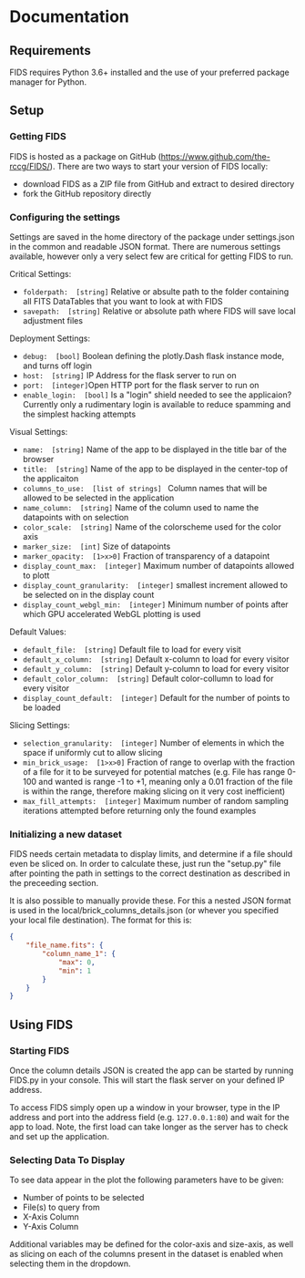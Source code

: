 # Documentation

## Requirements

FIDS requires Python 3.6+ installed and the use of your preferred package manager for Python.

## Setup

### Getting FIDS

FIDS is hosted as a package on GitHub (<https://www.github.com/the-rccg/FIDS/>).
There are two ways to start your version of FIDS locally:

- download FIDS  as a ZIP file from GitHub and extract to desired directory
- fork the GitHub repository directly

### Configuring the settings

Settings are saved in the home directory of the package under settings.json in the common and readable JSON format.
There are numerous settings available, however only a very select few are critical for getting FIDS to run.

Critical Settings:

- ```folderpath:  [string]``` Relative or absulte path to the folder containing all FITS DataTables that you want to look at with FIDS
- ```savepath:  [string]``` Relative or absolute path where FIDS will save local adjustment files

Deployment Settings:

- ```debug:  [bool]``` Boolean defining the plotly.Dash flask instance mode, and turns off login
- ```host:  [string]``` IP Address for the flask server to run on
- ```port:  [integer]```Open HTTP port for the flask server to run on
- ```enable_login:  [bool]``` Is a "login" shield needed to see the applicaion? Currently only a rudimentary login is available to reduce spamming and the simplest hacking attempts

Visual Settings:

- ```name:  [string]``` Name of the app to be displayed in the title bar of the browser
- ```title:  [string]``` Name of the app to be displayed in the center-top of the applicaiton
- ```columns_to_use:  [list of strings] ``` Column names that will be allowed to be selected in the application
- ```name_column:  [string]``` Name of the column used to name the datapoints with on selection
- ```color_scale:  [string]``` Name of the colorscheme used for the color axis
- ```marker_size:  [int]``` Size of datapoints
- ```marker_opacity:  [1>x>0]``` Fraction of transparency of a datapoint
- ```display_count_max:  [integer]``` Maximum number of datapoints allowed to plott
- ```display_count_granularity:  [integer]``` smallest increment allowed to be selected on in the display count
- ```display_count_webgl_min:  [integer]``` Minimum number of points after which GPU accelerated WebGL plotting is used

Default Values:

- ```default_file:  [string]``` Default file to load for every visit
- ```default_x_column:  [string]``` Default x-column to load for every visitor
- ```default_y_column:  [string]``` Default y-column to load for every visitor
- ```default_color_column:  [string]``` Default color-collumn to load for every visitor
- ```display_count_default:  [integer]``` Default for the number of points to be loaded

  
Slicing Settings:

- ```selection_granularity:  [integer]``` Number of elements in which the space if uniformly cut to allow slicing
- ```min_brick_usage:  [1>x>0]``` Fraction of range to overlap with the fraction of a file for it to be surveyed for potential matches (e.g. File has range 0-100 and wanted is range -1 to +1, meaning only a 0.01 fraction of the file is within the range, therefore making slicing on it very cost inefficient)
- ```max_fill_attempts:  [integer]``` Maximum number of random sampling iterations attempted before returning only the found examples

### Initializing a new dataset

FIDS needs certain metadata to display limits, and determine if a file should even be sliced on.
In order to calculate these, just run the "setup.py" file after pointing the path in settings to the correct destination as described in the preceeding section.

It is also possible to manually provide these. For this a nested JSON format is used in the local/brick_columns_details.json (or whever you specified your local file destination). The format for this is:
```json
{
    "file_name.fits": {
        "column_name_1": {
            "max": 0,
            "min": 1
        }
    }
}
```

## Using FIDS

### Starting FIDS

Once the column details JSON is created the app can be started by running FIDS.py in your console. 
This will start the flask server on your defined IP address. 

To access FIDS simply open up a window in your browser, type in the IP address and port into the address field (e.g. ```127.0.0.1:80```) and wait for the app to load. Note, the first load can take longer as the server has to check and set up the application.

### Selecting Data To Display

To see data appear in the plot the following parameters have to be given:

- Number of points to be selected
- File(s) to query from
- X-Axis Column
- Y-Axis Column

Additional variables may be defined for the color-axis and size-axis, as well as slicing on each of the columns present in the dataset is enabled when selecting them in the dropdown.
